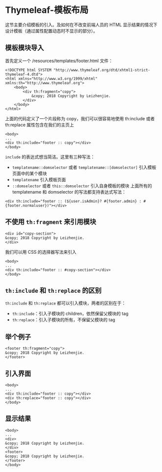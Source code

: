 # Thymeleaf-模板布局
这节主要介绍模板的引入。及如何在不改变前端人员的 HTML 显示结果的情况下设计模板（通过属性配置动态时不显示的部分）。

## 模板模块导入
首先定义一个 /resources/templates/footer.html 文件：
```
<!DOCTYPE html SYSTEM "http://www.thymeleaf.org/dtd/xhtml1-strict-thymeleaf-4.dtd">
<html xmlns="http://www.w3.org/1999/xhtml" xmlns:th="http://www.thymeleaf.org">
    <body>
        <div th:fragment="copy">
            &copy; 2018 Copyright by Leizhenjie.
        </div>
    </body>
</html>
```
上面的代码定义了一个片段称为 copy，我们可以很容易地使用 th:include 或者 th:replace 属性包含在我们的主页上
```
<body>
...
<div th:include="footer :: copy"></div>
</body>
```
`include` 的表达式想当简洁。这里有三种写法：

- `templatename::domselector` 或者 `templatename::[domselector]` 引入模板页面中的某个模块
- `templatename` 引入模板页面
- `::domselector` 或者 `this::domselector` 引入自身模板的模块
上面所有的 templatename 和 domselector 的写法都支持表达式写法：
```
<div th:include="footer :: (${user.isAdmin}? #{footer.admin} : #{footer.normaluser})"></div>
```

## 不使用 `th:fragment` 来引用模块
```
<div id="copy-section">
&copy; 2018 Copyright by Leizhenjie.
</div>
```
我们可以用 CSS 的选择器写法来引入
```
<body>
...
<div th:include="footer :: #copy-section"></div>
</body>
```
## `th:include` 和 `th:replace` 的区别
`th:include` 和 `th:replace` 都可以引入模块，两者的区别在于：

- `th:include`：引入子模块的 children，依然保留父模块的 tag
- `th:replace`：引入子模块的所有，不保留父模块的 tag

## 举个例子
```
<footer th:fragment="copy">
&copy; 2018 Copyright by Leizhenjie.
</footer>
```
## 引入界面
```
<body>
...
<div th:include="footer :: copy"></div>
<div th:replace="footer :: copy"></div>
</body>
```
## 显示结果
```
<body>
...
<div>
&copy; 2018 Copyright by Leizhenjie.
</div>
<footer>
&copy; 2018 Copyright by Leizhenjie.
</footer>
</body>
```